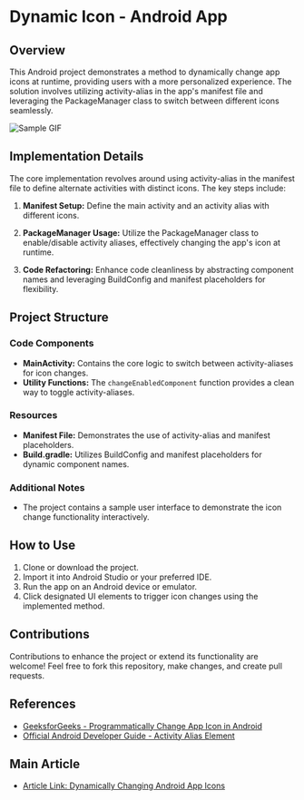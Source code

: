 # Dynamic Icon - Android App

## Overview

This Android project demonstrates a method to dynamically change app icons at runtime, providing users with a more personalized experience. The solution involves utilizing activity-alias in the app's manifest file and leveraging the PackageManager class to switch between different icons seamlessly.

![Sample GIF](https://github.com/oguzhanaslann/DynamicIcon/blob/master/sample/sample.gif)


## Implementation Details

The core implementation revolves around using activity-alias in the manifest file to define alternate activities with distinct icons. The key steps include:

1. **Manifest Setup:** Define the main activity and an activity alias with different icons.

2. **PackageManager Usage:** Utilize the PackageManager class to enable/disable activity aliases, effectively changing the app's icon at runtime.

3. **Code Refactoring:** Enhance code cleanliness by abstracting component names and leveraging BuildConfig and manifest placeholders for flexibility.

## Project Structure

### Code Components
- **MainActivity:** Contains the core logic to switch between activity-aliases for icon changes.
- **Utility Functions:** The `changeEnabledComponent` function provides a clean way to toggle activity-aliases.

### Resources
- **Manifest File:** Demonstrates the use of activity-alias and manifest placeholders.
- **Build.gradle:** Utilizes BuildConfig and manifest placeholders for dynamic component names.

### Additional Notes
- The project contains a sample user interface to demonstrate the icon change functionality interactively.

## How to Use

1. Clone or download the project.
2. Import it into Android Studio or your preferred IDE.
3. Run the app on an Android device or emulator.
4. Click designated UI elements to trigger icon changes using the implemented method.

## Contributions

Contributions to enhance the project or extend its functionality are welcome! Feel free to fork this repository, make changes, and create pull requests.

## References

- [GeeksforGeeks - Programmatically Change App Icon in Android](https://www.geeksforgeeks.org/how-to-change-app-icon-of-android-programmatically-in-android/)
- [Official Android Developer Guide - Activity Alias Element](https://developer.android.com/guide/topics/manifest/activity-alias-element)

## Main Article
- [Article Link: Dynamically Changing Android App Icons](https://medium.com/p/a61f8570ab9f)








